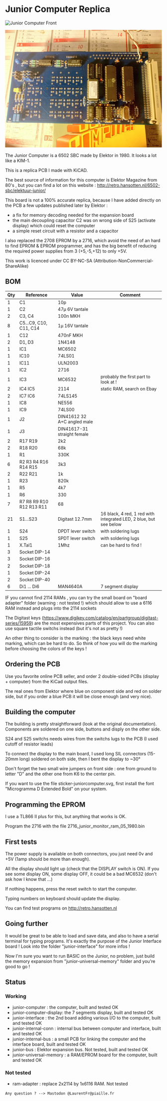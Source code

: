 # Junior Computer Replica

![Junior Computer Front](img/junior_replica_front.jpg?raw=true "Junior Computer Front")

![Junior Computer Back](img/junior_replica_back.jpg?raw=true "Junior Computer Back")

The Junior Computer is a 6502 SBC made by Elektor in 1980. It looks a lot like a KIM-1.

This is a replica PCB I made with KiCAD.

The best source of information for this computer is Elektor Magazine from 80's , but you can find a lot on this website : http://retro.hansotten.nl/6502-sbc/elektuur-junior/

This board is not a 100% accurate replica, because I have added directly on the PCB a few updates published later by Elektor :
* a fix for memory decoding needed for the expansion board
* the main decoupling capacitor C2 was on wrong side of S25 (activate display) which could reset the computer
* a simple reset circuit with a resistor and a capacitor

I also replaced the 2708 EPROM by a 2716, which avoid the need of an hard to find EPROM & EPROM programmer, and has the big benefit of reducing the required power supplies from 3 (+5,-5,+12) to only +5V.

This work is licenced under CC BY-NC-SA (Attribution-NonCommercial-ShareAlike)

## BOM

| Qty | Reference   | Value | Comment |
| --- | --- | --- | --- |
| 1	| C1 |	10p | |
| 1	| C2 |	47µ 6V tantale | |
| 2	| C3, C4 |	100n MKH
| 8	| C5...C9, C10, C11, C14 | 	1µ 16V tantale | |
| 1	| C12 |	470nF MKH | |
| 2	| D1, D3 |	1N4148 | |
| 1	| IC1 |	MC6502 | |
| 1	| IC10 |	74LS01 | |
| 1	| IC11 |	ULN2003 | |
| 1	| IC2 |	2716 | |
| 1	| IC3 |	MC6532 | probably the first part to look at ! |
| 2	| IC4 IC5 |	2114 | static RAM, search on Ebay |
| 2	| IC7 IC6 |	74LS145 | |
| 1	| IC8 |	NE556 | |
| 1	| IC9 |	74LS00 | |
| 1	| J2 |	DIN41612 32 A+C angled male| |
| 1	| J3 |	DIN41617-31 straight female | |
| 2	| R17 R19 |	2k2 | |
| 2	| R18 R20 |	68k | |
| 1 | R1 | 330K | |
| 6	| R2 R3 R4 R16 R14 R15 |	3k3 | |
| 2	| R22 R21 |	1k | |
| 1	| R23 |	820k | |
| 1	| R5 |	4k7 | |
| 1	| R6 |	330 | |
| 7	| R7 R8 R9 R10 R12 R13 R11 |	68 | |
| 21	| S1…S23 |	Digitast 12.7mm | 16 black, 4 red, 1 red with integrated LED, 2 blue, but see below |
| 1	| S24 | DPDT lever switch	| with soldering lugs |
| 1	| S25|	SPDT lever switch | with soldering lugs |
| 1	| X.Tal1 |	1Mhz | can be hard to find ! |
| 3	| Socket DIP-14	| | |
| 3	| Socket DIP-16	| | |
| 2	| Socket DIP-18	| | |
| 1	| Socket DIP-24	| | |
| 2	| Socket DIP-40	| | |
| 6 | Di1 ... Di6 | MAN4640A | 7 segment display |

IF you cannot find 2114 RAMs , you can try the small board on "board adapter" folder (warning : not tested !) which should allow to use a 6116 RAM instead and plugs into the 2114 sockets

The Digitast keys (https://www.digikey.com/catalog/en/partgroup/digitast-series/15959) are the most expensives parts of this project. You can also use square tactile switchs instead (but it's not as pretty !)

An other thing to consider is the marking : the black keys need white marking, which can be hard to do. So think of how you will do the marking before choosing the colors of the keys !

## Ordering the PCB

Use you favorite online PCB seller, and order 2 double-sided PCBs (display + computer) from the KiCad output files.

The real ones from Elektor where blue on component side and red on solder side, but if you order a blue PCB it will be close enough (and very nice).

## Building the computer

The building is pretty straightforward (look at the original documentation). Components are soldered on one side, buttons and disply on the other side.

S24 and S25 switchs needs wires from the switchs lugs to the PCB (I used cutoff of resistor leads)

To connect the display to the main board, I used long SIL connectors (15-20mm long) soldered on both side, then I bent the display to ~30°

Don't forget the two small wire jumpers on front side : one from ground to letter "D" and the other one from K6 to the center pin.

If you want to use the file sticker-juniorcomputer.svg, first install the font "Microgramma D Extended Bold" on your system.

## Programming the EPROM

I use a TL866 II plus for this, but anything that works is OK. 

Program the 2716 with the file 2716_junior_monitor_ram_05_1980.bin

## First tests

The power supply is available on both connectors, you just need 0v and +5V (1amp should be more than enough).

All the display should light up (check that the DISPLAY switch is ON). If you see some display ON, some display OFF, it could be a bad MC6532 (don't ask how I know that ...)

If nothing happens, press the reset switch to start the computer.

Typing numbers on keyboard should update the display.

You can find test programs on http://retro.hansotten.nl

## Going further

It would be great to be able to load and save data, and also to have a serial terminal for typing programs. It's exactly the purpose of the Junior Interface board ! Look into the folder "junior-interface" for more infos !

Now I'm sure you want to run BASIC on the Junior, no problem, just build the memory expansion from "junior-universal-memory" folder and you're good to go !

## Status

### Working

* junior-computer : the computer, built and tested OK
* junior-computer-display: the 7 segments display, built and tested OK
* junior-interface : the 2nd board adding various I/O to the computer, built and tested OK
* junior-internal-conn : internal bus between computer and interface, built and tested OK
* junior-internal-bus : a small PCB for linking the computer and the interface board, built and tested OK
* junior-bus : Elektor expansion bus. Not tested, built and tested OK
* junior-universal-memory : a RAM/EPROM board for the computer, built and tested OK

### Not tested

* ram-adapter : replace 2x2114 by 1x6116 RAM. Not tested

```
Any question ? --> Mastodon @LaurentFr@piaille.fr
```

